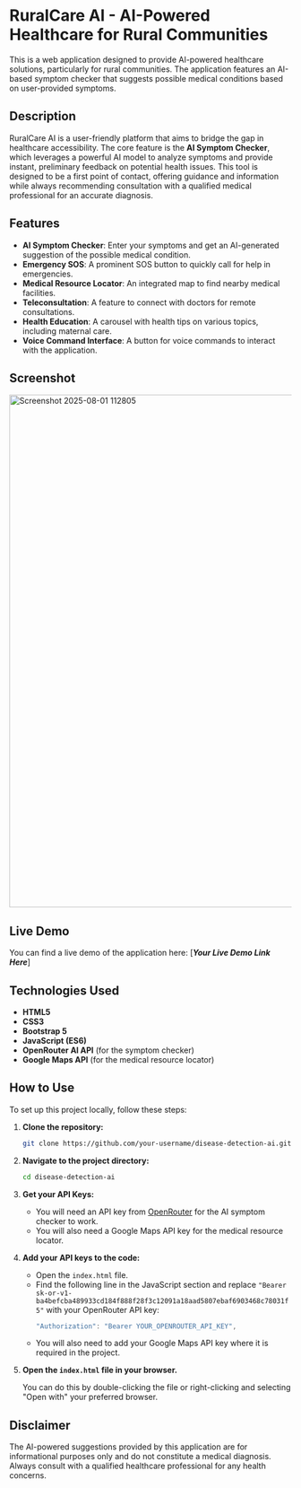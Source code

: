 
# RuralCare AI - AI-Powered Healthcare for Rural Communities

This is a web application designed to provide AI-powered healthcare solutions, particularly for rural communities. The application features an AI-based symptom checker that suggests possible medical conditions based on user-provided symptoms.

## Description

RuralCare AI is a user-friendly platform that aims to bridge the gap in healthcare accessibility. The core feature is the **AI Symptom Checker**, which leverages a powerful AI model to analyze symptoms and provide instant, preliminary feedback on potential health issues. This tool is designed to be a first point of contact, offering guidance and information while always recommending consultation with a qualified medical professional for an accurate diagnosis.

## Features

  * **AI Symptom Checker**: Enter your symptoms and get an AI-generated suggestion of the possible medical condition.
  * **Emergency SOS**: A prominent SOS button to quickly call for help in emergencies.
  * **Medical Resource Locator**: An integrated map to find nearby medical facilities.
  * **Teleconsultation**: A feature to connect with doctors for remote consultations.
  * **Health Education**: A carousel with health tips on various topics, including maternal care.
  * **Voice Command Interface**: A button for voice commands to interact with the application.

## Screenshot
<img width="1908" height="914" alt="Screenshot 2025-08-01 112805" src="https://github.com/user-attachments/assets/3a0b0b10-1bb1-4772-b9b5-ae8dd506a5a9" />

## Live Demo

You can find a live demo of the application here: [***Your Live Demo Link Here***]

## Technologies Used

  * **HTML5**
  * **CSS3**
  * **Bootstrap 5**
  * **JavaScript (ES6)**
  * **OpenRouter AI API** (for the symptom checker)
  * **Google Maps API** (for the medical resource locator)

## How to Use

To set up this project locally, follow these steps:

1.  **Clone the repository:**

    ```bash
    git clone https://github.com/your-username/disease-detection-ai.git
    ```

2.  **Navigate to the project directory:**

    ```bash
    cd disease-detection-ai
    ```

3.  **Get your API Keys:**

      * You will need an API key from [OpenRouter](https://openrouter.ai/) for the AI symptom checker to work.
      * You will also need a Google Maps API key for the medical resource locator.

4.  **Add your API keys to the code:**

      * Open the `index.html` file.
      * Find the following line in the JavaScript section and replace `"Bearer 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"` with your OpenRouter API key:
        ```javascript
        "Authorization": "Bearer YOUR_OPENROUTER_API_KEY",
        ```
      * You will also need to add your Google Maps API key where it is required in the project.

5.  **Open the `index.html` file in your browser.**

    You can do this by double-clicking the file or right-clicking and selecting "Open with" your preferred browser.

## Disclaimer

The AI-powered suggestions provided by this application are for informational purposes only and do not constitute a medical diagnosis. Always consult with a qualified healthcare professional for any health concerns.
